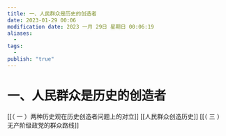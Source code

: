 ```yaml
---
title: 一、人民群众是历史的创造者
date: 2023-01-29 00:06
modification date: 2023 一月 29日 星期日 00:06:19
aliases:
  - 
tags:
  - 
publish: "true"
---
```


# 一、人民群众是历史的创造者

[[（ 一 ）两种历史观在历史创造者问题上的对立]]
[[人民群众创造历史]]
[[（ 三 ）无产阶级政党的群众路线]]
